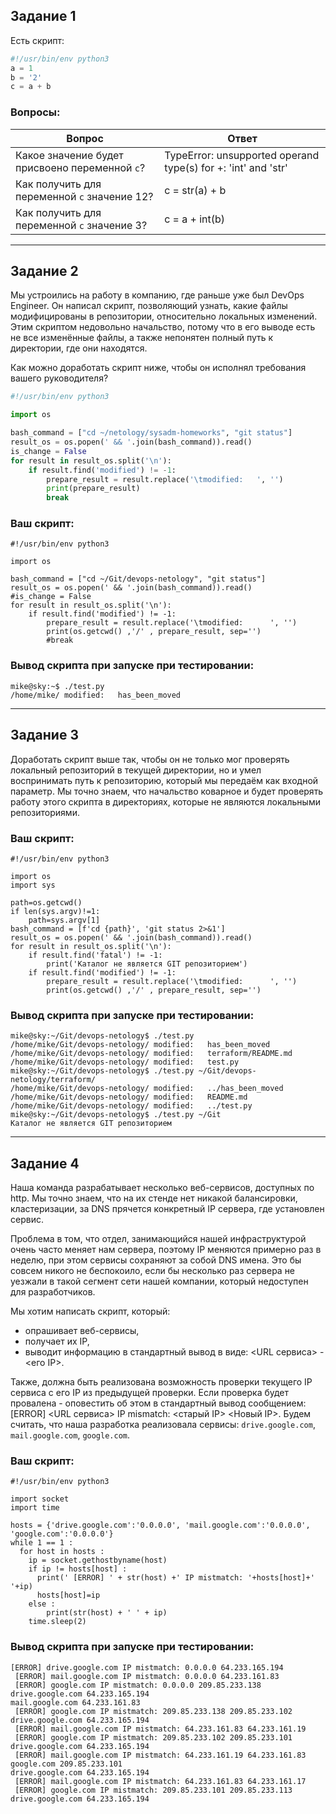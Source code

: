 ## Задание 1

Есть скрипт:
```python
#!/usr/bin/env python3
a = 1
b = '2'
c = a + b
```

### Вопросы:

| Вопрос  | Ответ |
| ------------- | ------------- |
| Какое значение будет присвоено переменной `c`?  | TypeError: unsupported operand type(s) for +: 'int' and 'str'  |
| Как получить для переменной `c` значение 12?  | c = str(a) + b |
| Как получить для переменной `c` значение 3?  | c = a + int(b) |

------

## Задание 2

Мы устроились на работу в компанию, где раньше уже был DevOps Engineer. Он написал скрипт, позволяющий узнать, какие файлы модифицированы в репозитории, относительно локальных изменений. Этим скриптом недовольно начальство, потому что в его выводе есть не все изменённые файлы, а также непонятен полный путь к директории, где они находятся. 

Как можно доработать скрипт ниже, чтобы он исполнял требования вашего руководителя?

```python
#!/usr/bin/env python3

import os

bash_command = ["cd ~/netology/sysadm-homeworks", "git status"]
result_os = os.popen(' && '.join(bash_command)).read()
is_change = False
for result in result_os.split('\n'):
    if result.find('modified') != -1:
        prepare_result = result.replace('\tmodified:   ', '')
        print(prepare_result)
        break
```

### Ваш скрипт:
```
#!/usr/bin/env python3

import os

bash_command = ["cd ~/Git/devops-netology", "git status"]
result_os = os.popen(' && '.join(bash_command)).read()
#is_change = False
for result in result_os.split('\n'):
    if result.find('modified') != -1:
        prepare_result = result.replace('\tmodified:      ', '')
        print(os.getcwd() ,'/' , prepare_result, sep='')
        #break
```

### Вывод скрипта при запуске при тестировании:
```
mike@sky:~$ ./test.py
/home/mike/	modified:   has_been_moved
```

------

## Задание 3

Доработать скрипт выше так, чтобы он не только мог проверять локальный репозиторий в текущей директории, но и умел воспринимать путь к репозиторию, который мы передаём как входной параметр. Мы точно знаем, что начальство коварное и будет проверять работу этого скрипта в директориях, которые не являются локальными репозиториями.

### Ваш скрипт:
```
#!/usr/bin/env python3

import os
import sys

path=os.getcwd()
if len(sys.argv)!=1:
    path=sys.argv[1]
bash_command = [f'cd {path}', 'git status 2>&1']
result_os = os.popen(' && '.join(bash_command)).read()
for result in result_os.split('\n'):
    if result.find('fatal') != -1:
        print('Каталог не является GIT репозиторием')
    if result.find('modified') != -1:
        prepare_result = result.replace('\tmodified:      ', '')
        print(os.getcwd() ,'/' , prepare_result, sep='')
```

### Вывод скрипта при запуске при тестировании:
```
mike@sky:~/Git/devops-netology$ ./test.py
/home/mike/Git/devops-netology/	modified:   has_been_moved
/home/mike/Git/devops-netology/	modified:   terraform/README.md
/home/mike/Git/devops-netology/	modified:   test.py
mike@sky:~/Git/devops-netology$ ./test.py ~/Git/devops-netology/terraform/
/home/mike/Git/devops-netology/	modified:   ../has_been_moved
/home/mike/Git/devops-netology/	modified:   README.md
/home/mike/Git/devops-netology/	modified:   ../test.py
mike@sky:~/Git/devops-netology$ ./test.py ~/Git
Каталог не является GIT репозиторием
```

------

## Задание 4

Наша команда разрабатывает несколько веб-сервисов, доступных по http. Мы точно знаем, что на их стенде нет никакой балансировки, кластеризации, за DNS прячется конкретный IP сервера, где установлен сервис. 

Проблема в том, что отдел, занимающийся нашей инфраструктурой очень часто меняет нам сервера, поэтому IP меняются примерно раз в неделю, при этом сервисы сохраняют за собой DNS имена. Это бы совсем никого не беспокоило, если бы несколько раз сервера не уезжали в такой сегмент сети нашей компании, который недоступен для разработчиков. 

Мы хотим написать скрипт, который: 
- опрашивает веб-сервисы, 
- получает их IP, 
- выводит информацию в стандартный вывод в виде: <URL сервиса> - <его IP>. 

Также, должна быть реализована возможность проверки текущего IP сервиса c его IP из предыдущей проверки. Если проверка будет провалена - оповестить об этом в стандартный вывод сообщением: [ERROR] <URL сервиса> IP mismatch: <старый IP> <Новый IP>. Будем считать, что наша разработка реализовала сервисы: `drive.google.com`, `mail.google.com`, `google.com`.

### Ваш скрипт:
```
#!/usr/bin/env python3

import socket
import time

hosts = {'drive.google.com':'0.0.0.0', 'mail.google.com':'0.0.0.0', 'google.com':'0.0.0.0'}
while 1 == 1 :
  for host in hosts :
    ip = socket.gethostbyname(host)
    if ip != hosts[host] :
      print(' [ERROR] ' + str(host) +' IP mistmatch: '+hosts[host]+' '+ip)
      hosts[host]=ip
    else :
        print(str(host) + ' ' + ip)
    time.sleep(2)
```

### Вывод скрипта при запуске при тестировании:
```
[ERROR] drive.google.com IP mistmatch: 0.0.0.0 64.233.165.194
 [ERROR] mail.google.com IP mistmatch: 0.0.0.0 64.233.161.83
 [ERROR] google.com IP mistmatch: 0.0.0.0 209.85.233.138
drive.google.com 64.233.165.194
mail.google.com 64.233.161.83
 [ERROR] google.com IP mistmatch: 209.85.233.138 209.85.233.102
drive.google.com 64.233.165.194
 [ERROR] mail.google.com IP mistmatch: 64.233.161.83 64.233.161.19
 [ERROR] google.com IP mistmatch: 209.85.233.102 209.85.233.101
drive.google.com 64.233.165.194
 [ERROR] mail.google.com IP mistmatch: 64.233.161.19 64.233.161.83
google.com 209.85.233.101
drive.google.com 64.233.165.194
 [ERROR] mail.google.com IP mistmatch: 64.233.161.83 64.233.161.17
 [ERROR] google.com IP mistmatch: 209.85.233.101 209.85.233.113
drive.google.com 64.233.165.194
```
